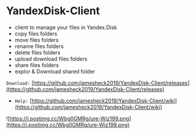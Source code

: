 # YandexDisk-Client
* client to manage your files in Yandex.Disk
* copy files folders
* move files folders
* rename files folders
* delete files folders
* upload download files folders
* share files folders
* explor & Download shared folder

`Download:`
[https://github.com/jamesheck2019/YandexDisk-Client/releases](https://github.com/jamesheck2019/YandexDisk-Client/releases)
* `Help:`
[https://github.com/jamesheck2019/YandexDisk-Client/wiki](https://github.com/jamesheck2019/YandexDisk-Client/wiki)

![https://i.postimg.cc/Wbg0GMRg/ure-Wiz199.png](https://i.postimg.cc/Wbg0GMRg/ure-Wiz199.png)
